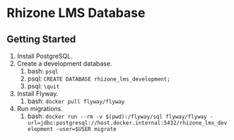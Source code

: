# Rhizone LMS Database

## Getting Started

1. Install PostgreSQL.
2. Create a development database.
   1. bash: `psql`
   2. psql: `CREATE DATABASE rhizone_lms_development;`
   3. psql: `\quit`
3. Install Flyway.
   1. bash: `docker pull flyway/flyway`
4. Run migrations.
   1. bash: `docker run --rm -v $(pwd):/flyway/sql flyway/flyway -url=jdbc:postgresql://host.docker.internal:5432/rhizone_lms_development -user=$USER migrate`
